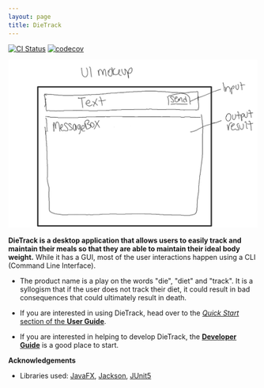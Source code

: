 ```yaml
---
layout: page
title: DieTrack
---
```


[![CI Status](https://github.com/AY2021S2-CS2103T-T12-2/tp/workflows/Java%20CI/badge.svg)](https://github.com/AY2021S2-CS2103T-T12-2/tp/actions)
[![codecov](https://codecov.io/gh/AY2021S2-CS2103T-T12-2/tp/branch/master/graph/badge.svg)](https://codecov.io/gh/AY2021S2-CS2103T-T12-2/tp)

![Ui](images/Ui.png)

**DieTrack is a desktop application that allows users to easily track and maintain their meals so that they are able to maintain their ideal body weight.** While it has a GUI, most of the user interactions happen using a CLI (Command Line Interface).

* The product name is a play on the words "die", "diet" and "track". It is a syllogism that if the user does not track their diet, it could result in bad consequences that could ultimately result in death.

* If you are interested in using DieTrack, head over to the [_Quick Start_ section of the **User Guide**](UserGuide.html#quick-start).
* If you are interested in helping to develop DieTrack, the [**Developer Guide**](DeveloperGuide.html) is a good place to start.


**Acknowledgements**

* Libraries used: [JavaFX](https://openjfx.io/), [Jackson](https://github.com/FasterXML/jackson), [JUnit5](https://github.com/junit-team/junit5)
